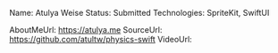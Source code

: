 Name: Atulya Weise
Status: Submitted
Technologies: SpriteKit, SwiftUI

AboutMeUrl: https://atulya.me
SourceUrl: https://github.com/atultw/physics-swift
VideoUrl: 

<!---
EXAMPLE
Name: John Appleseed
Status: Submitted <or> Winner <or> Distinguished <or> Rejected
Technologies: SwiftUI, RealityKit, CoreGraphic

AboutMeUrl: https://linkedin.com/in/johnappleseed
SourceUrl: https://github.com/johnappleseed/wwdc2025
VideoUrl: https://youtu.be/ABCDE123456
-->

